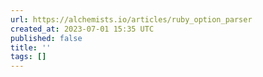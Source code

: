 ```yaml
---
url: https://alchemists.io/articles/ruby_option_parser
created_at: 2023-07-01 15:35 UTC
published: false
title: ''
tags: []
---
```




